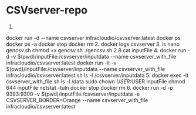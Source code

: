 # CSVserver-repo

1.
docker run -d --name csvserver infracloudio/csvserver:latest
docker ps
docker ps -a
docker stop
docker rm
2.
docker logs csvserver
3.
ls
nano gencsv.sh 
chmod +x gencsv.sh
./gencsv.sh 2 8
cat inputFile
4.
docker run -d -v $(pwd)/inputFile:/csvserver/inputdata --name csvserver_with_file infracloudio/csvserver:latest 
docker run -it -v $(pwd)/inputFile:/csvserver/inputdata --name csvserver_with_file infracloudio/csvserver:latest sh
ls -l /csvserver/inputdata
5.
docker exec -it csvserver_with_file sh
ls -l /data
sudo chown $USER:$USER inputFile
chmod 644 inputFile
netstat -tuln
docker stop
docker rm
6.
docker run -d -p 9393:9300 -v $(pwd)/inputFile:/csvserver/inputdata -e CSVSERVER_BORDER=Orange --name csvserver_with_file infracloudio/csvserver:latest












